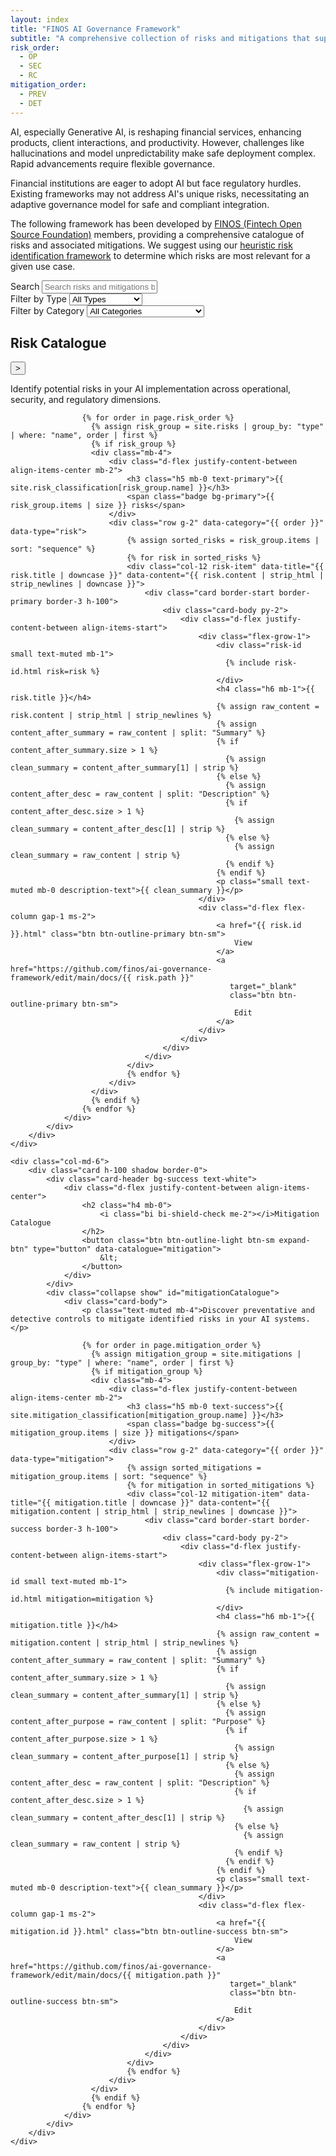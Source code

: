```yaml
---
layout: index
title: "FINOS AI Governance Framework"
subtitle: "A comprehensive collection of risks and mitigations that support on-boarding, development of, and running Generative AI solutions"
risk_order:
  - OP
  - SEC
  - RC
mitigation_order:
  - PREV
  - DET
---
```


AI, especially Generative AI, is reshaping financial services, enhancing products, client interactions, and productivity. However, challenges like hallucinations and model unpredictability make safe deployment complex. Rapid advancements require flexible governance.

Financial institutions are eager to adopt AI but face regulatory hurdles. Existing frameworks may not address AI's unique risks, necessitating an adaptive governance model for safe and compliant integration.

The following framework has been developed by [FINOS (Fintech Open Source Foundation)](https://www.finos.org/) members, providing a comprehensive catalogue of risks and associated mitigations. We suggest using our [heuristic risk identification framework](heuristic-assessment.html) to determine which risks are most relevant for a given use case.

<!-- Search and Filter Controls -->
<div class="row mb-4">
    <div class="col-12">
        <div class="card border-0 bg-light">
            <div class="card-body">
                <div class="row g-3">
                    <div class="col-md-6">
                        <label for="searchInput" class="form-label fw-bold">Search</label>
                        <input type="text" class="form-control" id="searchInput" placeholder="Search risks and mitigations by title or content...">
                    </div>
                    <div class="col-md-3">
                        <label for="typeFilter" class="form-label fw-bold">Filter by Type</label>
                        <select class="form-select" id="typeFilter">
                            <option value="">All Types</option>
                            <option value="risk">Risks Only</option>
                            <option value="mitigation">Mitigations Only</option>
                        </select>
                    </div>
                    <div class="col-md-3">
                        <label for="categoryFilter" class="form-label fw-bold">Filter by Category</label>
                        <select class="form-select" id="categoryFilter">
                            <option value="">All Categories</option>
                            <optgroup label="Risk Categories">
                                <option value="OP">Operational</option>
                                <option value="SEC">Security</option>
                                <option value="RC">Regulatory & Compliance</option>
                            </optgroup>
                            <optgroup label="Mitigation Categories">
                                <option value="PREV">Preventative</option>
                                <option value="DET">Detective</option>
                            </optgroup>
                        </select>
                    </div>
                </div>
            </div>
        </div>
    </div>
</div>

<!-- Main Catalogue Cards -->
<div class="row mb-5" id="catalogueRow">
    <div class="col-md-6">
        <div class="card h-100 shadow border-0">
            <div class="card-header bg-primary text-white">
                <div class="d-flex justify-content-between align-items-center">
                    <h2 class="h4 mb-0">
                        <i class="bi bi-exclamation-triangle me-2"></i>Risk Catalogue
                    </h2>
                    <button class="btn btn-outline-light btn-sm expand-btn" type="button" data-catalogue="risk">
                        &gt;
                    </button>
                </div>
            </div>
            <div class="collapse show" id="riskCatalogue">
                <div class="card-body">
                    <p class="text-muted mb-4">Identify potential risks in your AI implementation across operational, security, and regulatory dimensions.</p>
                    
                    {% for order in page.risk_order %}
                      {% assign risk_group = site.risks | group_by: "type" | where: "name", order | first %}
                      {% if risk_group %}
                      <div class="mb-4">
                          <div class="d-flex justify-content-between align-items-center mb-2">
                              <h3 class="h5 mb-0 text-primary">{{ site.risk_classification[risk_group.name] }}</h3>
                              <span class="badge bg-primary">{{ risk_group.items | size }} risks</span>
                          </div>
                          <div class="row g-2" data-category="{{ order }}" data-type="risk">
                              {% assign sorted_risks = risk_group.items | sort: "sequence" %}
                              {% for risk in sorted_risks %}
                              <div class="col-12 risk-item" data-title="{{ risk.title | downcase }}" data-content="{{ risk.content | strip_html | strip_newlines | downcase }}">
                                  <div class="card border-start border-primary border-3 h-100">
                                      <div class="card-body py-2">
                                          <div class="d-flex justify-content-between align-items-start">
                                              <div class="flex-grow-1">
                                                  <div class="risk-id small text-muted mb-1">
                                                    {% include risk-id.html risk=risk %}
                                                  </div>
                                                  <h4 class="h6 mb-1">{{ risk.title }}</h4>
                                                  {% assign raw_content = risk.content | strip_html | strip_newlines %}
                                                  {% assign content_after_summary = raw_content | split: "Summary" %}
                                                  {% if content_after_summary.size > 1 %}
                                                    {% assign clean_summary = content_after_summary[1] | strip %}
                                                  {% else %}
                                                    {% assign content_after_desc = raw_content | split: "Description" %}
                                                    {% if content_after_desc.size > 1 %}
                                                      {% assign clean_summary = content_after_desc[1] | strip %}
                                                    {% else %}
                                                      {% assign clean_summary = raw_content | strip %}
                                                    {% endif %}
                                                  {% endif %}
                                                  <p class="small text-muted mb-0 description-text">{{ clean_summary }}</p>
                                              </div>
                                              <div class="d-flex flex-column gap-1 ms-2">
                                                  <a href="{{ risk.id }}.html" class="btn btn-outline-primary btn-sm">
                                                      View
                                                  </a>
                                                  <a href="https://github.com/finos/ai-governance-framework/edit/main/docs/{{ risk.path }}" 
                                                     target="_blank" 
                                                     class="btn btn-outline-primary btn-sm">
                                                      Edit
                                                  </a>
                                              </div>
                                          </div>
                                      </div>
                                  </div>
                              </div>
                              {% endfor %}
                          </div>
                      </div>
                      {% endif %}
                    {% endfor %}
                </div>
            </div>
        </div>
    </div>
    
    <div class="col-md-6">
        <div class="card h-100 shadow border-0">
            <div class="card-header bg-success text-white">
                <div class="d-flex justify-content-between align-items-center">
                    <h2 class="h4 mb-0">
                        <i class="bi bi-shield-check me-2"></i>Mitigation Catalogue
                    </h2>
                    <button class="btn btn-outline-light btn-sm expand-btn" type="button" data-catalogue="mitigation">
                        &lt;
                    </button>
                </div>
            </div>
            <div class="collapse show" id="mitigationCatalogue">
                <div class="card-body">
                    <p class="text-muted mb-4">Discover preventative and detective controls to mitigate identified risks in your AI systems.</p>
                    
                    {% for order in page.mitigation_order %}
                      {% assign mitigation_group = site.mitigations | group_by: "type" | where: "name", order | first %}
                      {% if mitigation_group %}
                      <div class="mb-4">
                          <div class="d-flex justify-content-between align-items-center mb-2">
                              <h3 class="h5 mb-0 text-success">{{ site.mitigation_classification[mitigation_group.name] }}</h3>
                              <span class="badge bg-success">{{ mitigation_group.items | size }} mitigations</span>
                          </div>
                          <div class="row g-2" data-category="{{ order }}" data-type="mitigation">
                              {% assign sorted_mitigations = mitigation_group.items | sort: "sequence" %}
                              {% for mitigation in sorted_mitigations %}
                              <div class="col-12 mitigation-item" data-title="{{ mitigation.title | downcase }}" data-content="{{ mitigation.content | strip_html | strip_newlines | downcase }}">
                                  <div class="card border-start border-success border-3 h-100">
                                      <div class="card-body py-2">
                                          <div class="d-flex justify-content-between align-items-start">
                                              <div class="flex-grow-1">
                                                  <div class="mitigation-id small text-muted mb-1">
                                                    {% include mitigation-id.html mitigation=mitigation %}
                                                  </div>
                                                  <h4 class="h6 mb-1">{{ mitigation.title }}</h4>
                                                  {% assign raw_content = mitigation.content | strip_html | strip_newlines %}
                                                  {% assign content_after_summary = raw_content | split: "Summary" %}
                                                  {% if content_after_summary.size > 1 %}
                                                    {% assign clean_summary = content_after_summary[1] | strip %}
                                                  {% else %}
                                                    {% assign content_after_purpose = raw_content | split: "Purpose" %}
                                                    {% if content_after_purpose.size > 1 %}
                                                      {% assign clean_summary = content_after_purpose[1] | strip %}
                                                    {% else %}
                                                      {% assign content_after_desc = raw_content | split: "Description" %}
                                                      {% if content_after_desc.size > 1 %}
                                                        {% assign clean_summary = content_after_desc[1] | strip %}
                                                      {% else %}
                                                        {% assign clean_summary = raw_content | strip %}
                                                      {% endif %}
                                                    {% endif %}
                                                  {% endif %}
                                                  <p class="small text-muted mb-0 description-text">{{ clean_summary }}</p>
                                              </div>
                                              <div class="d-flex flex-column gap-1 ms-2">
                                                  <a href="{{ mitigation.id }}.html" class="btn btn-outline-success btn-sm">
                                                      View
                                                  </a>
                                                  <a href="https://github.com/finos/ai-governance-framework/edit/main/docs/{{ mitigation.path }}" 
                                                     target="_blank" 
                                                     class="btn btn-outline-success btn-sm">
                                                      Edit
                                                  </a>
                                              </div>
                                          </div>
                                      </div>
                                  </div>
                              </div>
                              {% endfor %}
                          </div>
                      </div>
                      {% endif %}
                    {% endfor %}
                </div>
            </div>
        </div>
    </div>
</div>

<script>
document.addEventListener('DOMContentLoaded', function() {
    const searchInput = document.getElementById('searchInput');
    const typeFilter = document.getElementById('typeFilter');
    const categoryFilter = document.getElementById('categoryFilter');
    const riskCatalogue = document.getElementById('riskCatalogue');
    const mitigationCatalogue = document.getElementById('mitigationCatalogue');
    const riskColumn = riskCatalogue.closest('.col-md-6');
    const mitigationColumn = mitigationCatalogue.closest('.col-md-6');
    
    // State management
    let catalogueStates = {
        risk: { expanded: false },
        mitigation: { expanded: false }
    };
    
    // Apply visual states
    function applyCatalogueStates() {
        const selectedType = typeFilter.value;
        
        // Determine visibility based on expand states and type filter
        const riskVisible = !catalogueStates.mitigation.expanded && (selectedType !== 'mitigation');
        const mitigationVisible = !catalogueStates.risk.expanded && (selectedType !== 'risk');
        
        // Handle Risk Catalogue
        if (!riskVisible) {
            riskColumn.style.display = 'none';
        } else {
            riskColumn.style.display = 'block';
            riskColumn.className = catalogueStates.risk.expanded || !mitigationVisible ? 'col-12' : 'col-md-6';
        }
        
        // Handle Mitigation Catalogue
        if (!mitigationVisible) {
            mitigationColumn.style.display = 'none';
        } else {
            mitigationColumn.style.display = 'block';
            mitigationColumn.className = catalogueStates.mitigation.expanded || !riskVisible ? 'col-12' : 'col-md-6';
        }
        
        // Update button states
        updateExpandButton('risk', catalogueStates.risk.expanded);
        updateExpandButton('mitigation', catalogueStates.mitigation.expanded);
    }
    
    // Update expand button appearance
    function updateExpandButton(type, isExpanded) {
        const button = document.querySelector(`[data-catalogue="${type}"]`);
        if (button) {
            if (type === 'risk') {
                if (isExpanded) {
                    // When risk is expanded, show left arrow to collapse it back
                    button.innerHTML = '&lt;';
                } else {
                    // When risk is not expanded, show right arrow to expand it
                    button.innerHTML = '&gt;';
                }
            } else { // mitigation
                if (isExpanded) {
                    // When mitigation is expanded, show right arrow to collapse it back
                    button.innerHTML = '&gt;';
                } else {
                    // When mitigation is not expanded, show left arrow to expand it
                    button.innerHTML = '&lt;';
                }
            }
        }
    }
    
    // Filter items and update catalogue visibility
    function filterItems() {
        const searchTerm = searchInput.value.toLowerCase();
        const selectedType = typeFilter.value;
        const selectedCategory = categoryFilter.value;
        
        // Filter items
        ['risk', 'mitigation'].forEach(type => {
            document.querySelectorAll(`.${type}-item`).forEach(item => {
                const title = item.getAttribute('data-title') || '';
                const content = item.getAttribute('data-content') || '';
                const parentSection = item.closest('[data-category]');
                const itemCategory = parentSection?.getAttribute('data-category') || '';
                
                const matchesSearch = !searchTerm || title.includes(searchTerm) || content.includes(searchTerm);
                const matchesType = !selectedType || selectedType === type;
                const matchesCategory = !selectedCategory || selectedCategory === itemCategory;
                
                item.style.display = matchesSearch && matchesType && matchesCategory ? 'block' : 'none';
            });
        });
        
        // Update category section visibility
        document.querySelectorAll('[data-category]').forEach(section => {
            const categoryType = section.getAttribute('data-category');
            const sectionType = section.getAttribute('data-type');
            const visibleItems = section.querySelectorAll(`.${sectionType}-item:not([style*="display: none"])`);
            
            const shouldShow = (!selectedType || selectedType === sectionType) && 
                             (!selectedCategory || selectedCategory === categoryType) &&
                             visibleItems.length > 0;
            
            const container = section.closest('.mb-4');
            if (container) container.style.display = shouldShow ? 'block' : 'none';
        });
        
        applyCatalogueStates();
    }
    
    // Update category options
    function updateCategoryOptions() {
        const selectedType = typeFilter.value;
        categoryFilter.innerHTML = '<option value="">All Categories</option>';
        
        if (selectedType !== 'mitigation') {
            const riskGroup = document.createElement('optgroup');
            riskGroup.label = 'Risk Categories';
            riskGroup.innerHTML = `
                <option value="OP">Operational</option>
                <option value="SEC">Security</option>
                <option value="RC">Regulatory & Compliance</option>
            `;
            categoryFilter.appendChild(riskGroup);
        }
        
        if (selectedType !== 'risk') {
            const mitigationGroup = document.createElement('optgroup');
            mitigationGroup.label = 'Mitigation Categories';
            mitigationGroup.innerHTML = `
                <option value="PREV">Preventative</option>
                <option value="DET">Detective</option>
            `;
            categoryFilter.appendChild(mitigationGroup);
        }
        
        categoryFilter.value = '';
    }
    
    // Handle expand button clicks
    document.querySelectorAll('.expand-btn').forEach(button => {
        button.addEventListener('click', function(e) {
            e.preventDefault();
            const catalogueType = this.getAttribute('data-catalogue');
            
            // Toggle the expanded state
            catalogueStates[catalogueType].expanded = !catalogueStates[catalogueType].expanded;
            
            // If expanding this catalogue, collapse the other one
            if (catalogueStates[catalogueType].expanded) {
                const otherType = catalogueType === 'risk' ? 'mitigation' : 'risk';
                catalogueStates[otherType].expanded = false;
                
                // Update type filter to match the expanded catalogue
                typeFilter.value = catalogueType;
                updateCategoryOptions();
            } else {
                // If collapsing, reset to show all types
                typeFilter.value = '';
                updateCategoryOptions();
            }
            
            filterItems();
        });
    });
    
    // Event listeners
    searchInput.addEventListener('input', filterItems);
    typeFilter.addEventListener('change', function() {
        updateCategoryOptions();
        filterItems();
    });
    categoryFilter.addEventListener('change', filterItems);
    
    // Initialize
    updateCategoryOptions();
    applyCatalogueStates();
});
</script>

